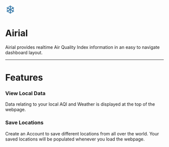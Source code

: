 ![huh](https://github.com/shafer-hess/Airial/blob/master/favicons/favicon-32.png) 
# Airial
Airial provides realtime Air Quality Index information in an easy to navigate dashboard layout.

***

# Features

### View Local Data
Data relating to your local AQI and Weather is displayed at the top of the webpage.

### Save Locations
Create an Account to save different locations from all over the world. Your saved locations will be populated whenever you load the webpage.
